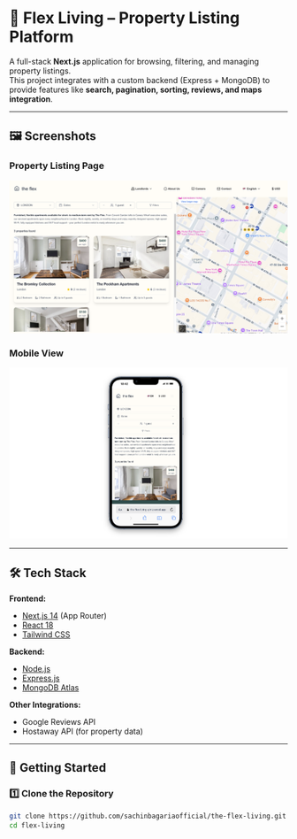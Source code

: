 # 🏡 Flex Living – Property Listing Platform

A full-stack **Next.js** application for browsing, filtering, and managing property listings.  
This project integrates with a custom backend (Express + MongoDB) to provide features like **search, pagination, sorting, reviews, and maps integration**.

---

## 🖼️ Screenshots

### Property Listing Page

![Property Listing](/public/images/web.png)

### Mobile View

![Mobile View](/public/images/mobile.png)

---

## 🛠️ Tech Stack

**Frontend:**

- [Next.js 14](https://nextjs.org/) (App Router)
- [React 18](https://react.dev/)
- [Tailwind CSS](https://tailwindcss.com/)


**Backend:**

- [Node.js](https://nodejs.org/)
- [Express.js](https://expressjs.com/)
- [MongoDB Atlas](https://www.mongodb.com/atlas)

**Other Integrations:**

- Google Reviews API
- Hostaway API (for property data)

---

## 🚀 Getting Started

### 1️⃣ Clone the Repository

```bash
git clone https://github.com/sachinbagariaofficial/the-flex-living.git
cd flex-living
```

